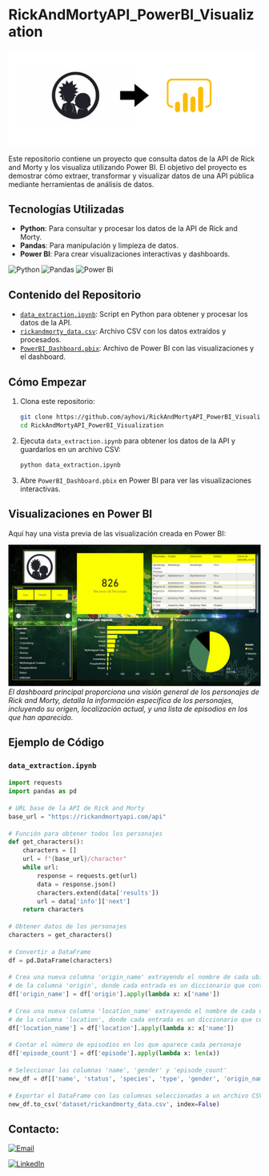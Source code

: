# RickAndMortyAPI_PowerBI_Visualization

![Dashboard Principal](Images/portada.png)

Este repositorio contiene un proyecto que consulta datos de la API de Rick and Morty y los visualiza utilizando Power BI. El objetivo del proyecto es demostrar cómo extraer, transformar y visualizar datos de una API pública mediante herramientas de análisis de datos.

## Tecnologías Utilizadas
- **Python**: Para consultar y procesar los datos de la API de Rick and Morty.
- **Pandas**: Para manipulación y limpieza de datos.
- **Power BI**: Para crear visualizaciones interactivas y dashboards.

![Python](https://img.shields.io/badge/python-3670A0?style=for-the-badge&logo=python&logoColor=ffdd54)
![Pandas](https://img.shields.io/badge/pandas-%23150458.svg?style=for-the-badge&logo=pandas&logoColor=white)
![Power Bi](https://img.shields.io/badge/power_bi-F2C811?style=for-the-badge&logo=powerbi&logoColor=black)

## Contenido del Repositorio
- [`data_extraction.ipynb`](data_extraction.ipynb): Script en Python para obtener y procesar los datos de la API.
- [`rickandmorty_data.csv`](dataset/rickandmorty_data.csv): Archivo CSV con los datos extraídos y procesados.
- [`PowerBI_Dashboard.pbix`](PowerBI_Dashboard.pbix): Archivo de Power BI con las visualizaciones y el dashboard.

## Cómo Empezar
1. Clona este repositorio:
    ```sh
    git clone https://github.com/ayhovi/RickAndMortyAPI_PowerBI_Visualization.git
    cd RickAndMortyAPI_PowerBI_Visualization
    ```
2. Ejecuta `data_extraction.ipynb` para obtener los datos de la API y guardarlos en un archivo CSV:
    ```sh
    python data_extraction.ipynb
    ```
3. Abre `PowerBI_Dashboard.pbix` en Power BI para ver las visualizaciones interactivas.

## Visualizaciones en Power BI
Aquí hay una vista previa de las visualización creada en Power BI:

![Dashboard Principal](Images/captura_dashboard.png)
*El dashboard principal proporciona una visión general de los personajes de Rick and Morty, detalla la información específica de los personajes, incluyendo su origen, localización actual, y una lista de episodios en los que han aparecido.*

## Ejemplo de Código
### `data_extraction.ipynb`
```python
import requests
import pandas as pd

# URL base de la API de Rick and Morty
base_url = "https://rickandmortyapi.com/api"

# Función para obtener todos los personajes
def get_characters():
    characters = []
    url = f"{base_url}/character"
    while url:
        response = requests.get(url)
        data = response.json()
        characters.extend(data['results'])
        url = data['info']['next']
    return characters

# Obtener datos de los personajes
characters = get_characters()

# Convertir a DataFrame
df = pd.DataFrame(characters)

# Crea una nueva columna 'origin_name' extrayendo el nombre de cada ubicación
# de la columna 'origin', donde cada entrada es un diccionario que contiene una clave 'name'.
df['origin_name'] = df['origin'].apply(lambda x: x['name'])

# Crea una nueva columna 'location_name' extrayendo el nombre de cada ubicación
# de la columna 'location', donde cada entrada es un diccionario que contiene una clave 'name'.
df['location_name'] = df['location'].apply(lambda x: x['name'])

# Contar el número de episodios en los que aparece cada personaje
df['episode_count'] = df['episode'].apply(lambda x: len(x))

# Seleccionar las columnas 'name', 'gender' y 'episode_count'
new_df = df[['name', 'status', 'species', 'type', 'gender', 'origin_name', 'location_name', 'image', 'url', 'episode_count']]

# Exportar el DataFrame con las columnas seleccionadas a un archivo CSV
new_df.to_csv('dataset/rickandmorty_data.csv', index=False)
```

## Contacto:

[![Email](https://img.shields.io/badge/ayhovi@gmail.com-email_personal-D14836?style=for-the-badge&logo=gmail&logoColor=white&labelColor=101010)](mailto:ayhovi@gmail.com)

[![LinkedIn](https://img.shields.io/badge/Emerson_Ayhovi-LinkedIn-0077B5?style=for-the-badge&logo=linkedin&logoColor=white&labelColor=101010)](https://www.linkedin.com/in/emerson-ayhovi-curiñahui-guillermo/)